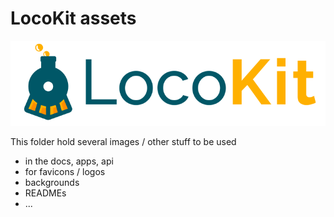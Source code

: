 # LocoKit assets

![Logo LocoKit](./logo.png)

This folder hold several images / other stuff to be used
* in the docs, apps, api
* for favicons / logos
* backgrounds
* READMEs
* ...
